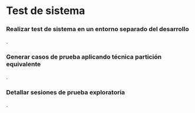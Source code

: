 # Test de sistema

### Realizar test de sistema en un entorno separado del desarrollo

.

### Generar casos de prueba aplicando técnica partición equivalente

.

### Detallar sesiones de prueba exploratoria

.
